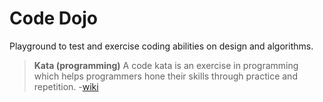 # Code Dojo

Playground to test and exercise coding abilities on design and algorithms.

> **Kata (programming)**
> A code kata is an exercise in programming which helps programmers
> hone their skills through practice and repetition.
> -[wiki](https://en.wikipedia.org/wiki/Kata_(programming))
